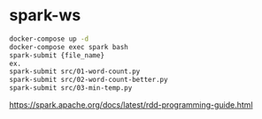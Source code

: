 # spark-ws

```sh
docker-compose up -d
docker-compose exec spark bash
spark-submit {file_name}
ex.
spark-submit src/01-word-count.py
spark-submit src/02-word-count-better.py
spark-submit src/03-min-temp.py
```
https://spark.apache.org/docs/latest/rdd-programming-guide.html
